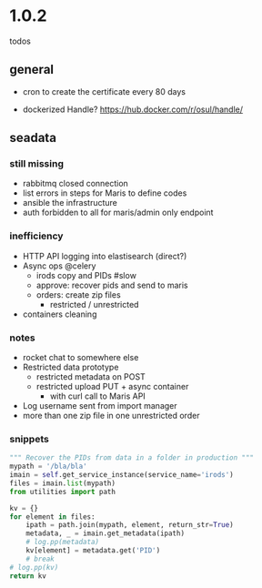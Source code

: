 
# 1.0.2

todos

## general

* cron to create the certificate every 80 days
- dockerized Handle? https://hub.docker.com/r/osul/handle/

## seadata

### still missing

- rabbitmq closed connection
- list errors in steps for Maris to define codes
- ansible the infrastructure
- auth forbidden to all for maris/admin only endpoint

### inefficiency

- HTTP API logging into elastisearch (direct?)
- Async ops @celery
    + irods copy and PIDs #slow
    + approve: recover pids and send to maris
    + orders: create zip files 
        * restricted / unrestricted
- containers cleaning

### notes

- rocket chat to somewhere else
- Restricted data prototype
    - restricted metadata on POST
    - restricted upload PUT + async container 
        + with curl call to Maris API
- Log username sent from import manager
- more than one zip file in one unrestricted order

### snippets

```python
""" Recover the PIDs from data in a folder in production """
mypath = '/bla/bla'
imain = self.get_service_instance(service_name='irods')
files = imain.list(mypath)
from utilities import path

kv = {}
for element in files:
    ipath = path.join(mypath, element, return_str=True)
    metadata, _ = imain.get_metadata(ipath)
    # log.pp(metadata)
    kv[element] = metadata.get('PID')
    # break
# log.pp(kv)
return kv
```
